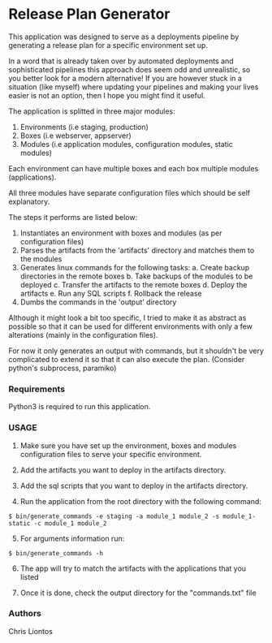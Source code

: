 # Release Plan Generator

This application was designed to serve as a deployments pipeline by generating a release plan for a specific environment set up.

In a word that is already taken over by automated deployments and sophisticated pipelines this approach does seem odd and unrealistic, so you better look for a modern alternative! If you are however stuck in a situation (like myself) where updating your pipelines and making your lives easier is not an option, then I hope you might find it useful.

The application is splitted in three major modules:
1. Environments (i.e staging, production)
2. Boxes (i.e webserver, appserver)
3. Modules (i.e application modules, configuration modules, static modules)

Each environment can have multiple boxes and each box multiple modules (applications).

All three modules have separate configuration files which should be self explanatory.

The steps it performs are listed below:

1. Instantiates an environment with boxes and modules (as per configuration files)
2. Parses the artifacts from the 'artifacts' directory and matches them to the modules
3. Generates linux commands for the following tasks:
	a. Create backup directories in the remote boxes
	b. Take backups of the modules to be deployed
	c. Transfer the artifacts to the remote boxes
	d. Deploy the artifacts
	e. Run any SQL scripts
	f. Rollback the release
4. Dumbs the commands in the 'output' directory

Although it might look a bit too specific, I tried to make it as abstract as possible so that it can be used for different environments with only a few alterations (mainly in the configuration files).

For now it only generates an output with commands, but it shouldn't be very complicated to extend it so that it can also execute the plan. (Consider python's subprocess, paramiko)


### Requirements

Python3 is required to run this application.


### USAGE

1. Make sure you have set up the environment, boxes and modules configuration files to serve your specific environment.

2. Add the artifacts you want to deploy in the artifacts directory.

3. Add the sql scripts that you want to deploy in the artifacts directory.

4. Run the application from the root directory with the following command:

```
$ bin/generate_commands -e staging -a module_1 module_2 -s module_1-static -c module_1 module_2
```
5. For arguments information run:
```
$ bin/generate_commands -h
```
6. The app will try to match the artifacts with the applications that you listed

7. Once it is done, check the output directory for the "commands.txt" file


### Authors

Chris Liontos
